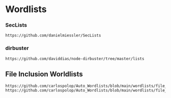 # Wordlists

### SecLists

	https://github.com/danielmiessler/SecLists

### dirbuster

	https://github.com/daviddias/node-dirbuster/tree/master/lists

## File Inclusion Worldlists

	https://github.com/carlospolop/Auto_Wordlists/blob/main/wordlists/file_inclusion_linux.txt
	https://github.com/carlospolop/Auto_Wordlists/blob/main/wordlists/file_inclusion_windows.txt
